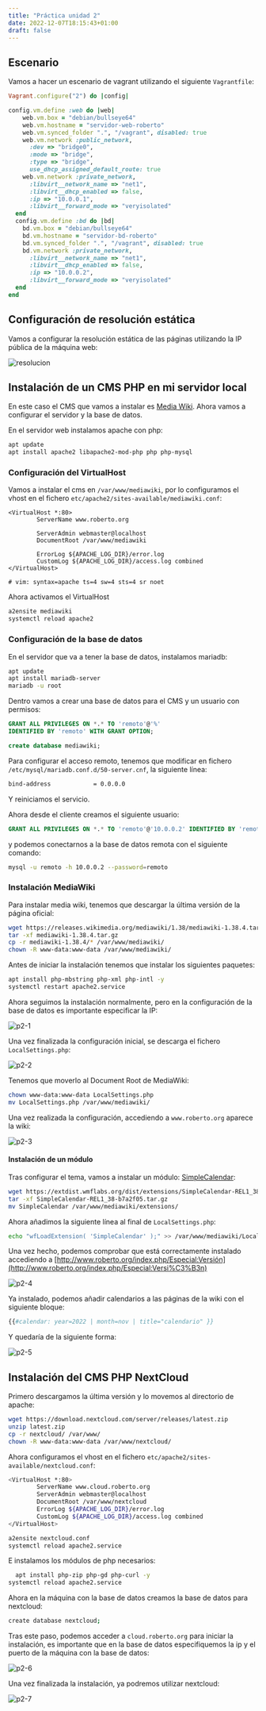 ```yaml
---
title: "Práctica unidad 2"
date: 2022-12-07T18:15:43+01:00
draft: false
---
```


## Escenario

Vamos a hacer un escenario de vagrant utilizando el siguiente `Vagrantfile`:

```ruby
Vagrant.configure("2") do |config|

config.vm.define :web do |web|
    web.vm.box = "debian/bullseye64"
    web.vm.hostname = "servidor-web-roberto"
    web.vm.synced_folder ".", "/vagrant", disabled: true
    web.vm.network :public_network,
      :dev => "bridge0",
      :mode => "bridge",
      :type => "bridge",
      use_dhcp_assigned_default_route: true
    web.vm.network :private_network,
      :libvirt__network_name => "net1",
      :libvirt__dhcp_enabled => false,
      :ip => "10.0.0.1",
      :libvirt__forward_mode => "veryisolated"
  end
  config.vm.define :bd do |bd|
    bd.vm.box = "debian/bullseye64"
    bd.vm.hostname = "servidor-bd-roberto"
    bd.vm.synced_folder ".", "/vagrant", disabled: true
    bd.vm.network :private_network,
      :libvirt__network_name => "net1",
      :libvirt__dhcp_enabled => false,
      :ip => "10.0.0.2",
      :libvirt__forward_mode => "veryisolated"
  end
end
```

## Configuración de resolución estática

Vamos a configurar la resolución estática de las páginas utilizando la IP pública de la máquina web:

![resolucion](https://i.imgur.com/n78aYSy.png)

## Instalación de un CMS PHP en mi servidor local

En este caso el CMS que vamos a instalar es [Media Wiki](https://www.mediawiki.org/wiki/Manual:Installing_MediaWiki). Ahora vamos a configurar el servidor y la base de datos.

En el servidor web instalamos apache con php:

```bash
apt update
apt install apache2 libapache2-mod-php php php-mysql
```

### Configuración del VirtualHost

Vamos a instalar el cms en `/var/www/mediawiki`, por lo configuramos el vhost en el fichero `etc/apache2/sites-available/mediawiki.conf`:

```apache2
<VirtualHost *:80>
        ServerName www.roberto.org

        ServerAdmin webmaster@localhost
        DocumentRoot /var/www/mediawiki

        ErrorLog ${APACHE_LOG_DIR}/error.log
        CustomLog ${APACHE_LOG_DIR}/access.log combined
</VirtualHost>

# vim: syntax=apache ts=4 sw=4 sts=4 sr noet
```

Ahora activamos el VirtualHost

```bash
a2ensite mediawiki
systemctl reload apache2
```

### Configuración de la base de datos

En el servidor que va a tener la base de datos, instalamos mariadb:

```bash
apt update
apt install mariadb-server
mariadb -u root
```

Dentro vamos a crear una base de datos para el CMS y un usuario con permisos:

```sql
GRANT ALL PRIVILEGES ON *.* TO 'remoto'@'%'
IDENTIFIED BY 'remoto' WITH GRANT OPTION;

create database mediawiki;
```

Para configurar el acceso remoto, tenemos que modificar en fichero `/etc/mysql/mariadb.conf.d/50-server.cnf`, la siguiente línea:

```bash
bind-address            = 0.0.0.0
```

Y reiniciamos el servicio.

Ahora desde el cliente creamos el siguiente usuario:

```sql
GRANT ALL PRIVILEGES ON *.* TO 'remoto'@'10.0.0.2' IDENTIFIED BY 'remoto' WITH GRANT OPTION;
```

y podemos conectarnos a la base de datos remota con el siguiente comando:

```bash
mysql -u remoto -h 10.0.0.2 --password=remoto
```

### Instalación MediaWiki

Para instalar media wiki, tenemos que descargar la última versión de la página oficial:

```bash
wget https://releases.wikimedia.org/mediawiki/1.38/mediawiki-1.38.4.tar.gz
tar -xf mediawiki-1.38.4.tar.gz
cp -r mediawiki-1.38.4/* /var/www/mediawiki/
chown -R www-data:www-data /var/www/mediawiki/
```

Antes de iniciar la instalación tenemos que instalar los siguientes paquetes:

```bash
apt install php-mbstring php-xml php-intl -y
systemctl restart apache2.service
```

Ahora seguimos la instalación normalmente, pero en la configuración de la base de datos es importante especificar la IP:

![p2-1](https://i.imgur.com/lUVzDxN.png)

Una vez finalizada la configuración inicial, se descarga el fichero `LocalSettings.php`:

![p2-2](https://i.imgur.com/Ecn7gng.png)

Tenemos que moverlo al Document Root de MediaWiki:

```bash
chown www-data:www-data LocalSettings.php
mv LocalSettings.php /var/www/mediawiki/
```

Una vez realizada la configuración, accediendo a `www.roberto.org` aparece la wiki:

![p2-3](https://i.imgur.com/mT4mBno.png)

#### Instalación de un módulo

Tras configurar el tema, vamos a instalar un módulo: [SimpleCalendar](https://www.mediawiki.org/wiki/Extension:SimpleCalendar):

```bash
wget https://extdist.wmflabs.org/dist/extensions/SimpleCalendar-REL1_38-b7a2f05.tar.gz
tar -xf SimpleCalendar-REL1_38-b7a2f05.tar.gz
mv SimpleCalendar /var/www/mediawiki/extensions/
```

Ahora añadimos la siguiente línea al final de `LocalSettings.php`:

```bash
echo "wfLoadExtension( 'SimpleCalendar' );" >> /var/www/mediawiki/LocalSettings.php
```

Una vez hecho, podemos comprobar que está correctamente instalado accediendo a [http://www.roberto.org/index.php/Especial:Versión](http://www.roberto.org/index.php/Especial:Versi%C3%B3n)

![p2-4](https://i.imgur.com/GYSoi3r.png)

Ya instalado, podemos añadir calendarios a las páginas de la wiki con el siguiente bloque:

```php
{{#calendar: year=2022 | month=nov | title="calendario" }}
```

Y quedaría de la siguiente forma:

![p2-5](https://i.imgur.com/bNKXNG6.png)

## Instalación del CMS PHP NextCloud

Primero descargamos la última versión y lo movemos al directorio de apache:

```bash
wget https://download.nextcloud.com/server/releases/latest.zip
unzip latest.zip
cp -r nextcloud/ /var/www/
chown -R www-data:www-data /var/www/nextcloud/
```

Ahora configuramos el vhost en el fichero `etc/apache2/sites-available/nextcloud.conf`:

```bash
<VirtualHost *:80>
        ServerName www.cloud.roberto.org        
        ServerAdmin webmaster@localhost
        DocumentRoot /var/www/nextcloud        
        ErrorLog ${APACHE_LOG_DIR}/error.log
        CustomLog ${APACHE_LOG_DIR}/access.log combined     
</VirtualHost>
```

```bash
a2ensite nextcloud.conf
systemctl reload apache2.service
```

E instalamos los módulos de php necesarios:

```bash
  apt install php-zip php-gd php-curl -y
systemctl reload apache2.service
```

Ahora en la máquina con la base de datos creamos la base de datos para nextcloud:

```bash
create database nextcloud;
```

Tras este paso, podemos acceder a `cloud.roberto.org` para iniciar la instalación, es importante que en la base de datos especifiquemos la ip y el puerto de la máquina con la base de datos:

![p2-6](https://i.imgur.com/dSKyF4C.png)

Una vez finalizada la instalación, ya podremos utilizar nextcloud:

![p2-7](https://i.imgur.com/LKyMGco.png)

